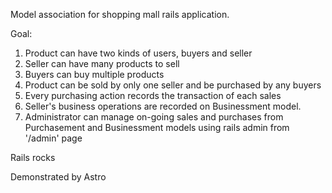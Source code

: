 Model association for shopping mall rails application.

Goal:

1. Product can have two kinds of users, buyers and seller
2. Seller can have many products to sell
3. Buyers can buy multiple products
4. Product can be sold by only one seller and be purchased by any buyers
5. Every purchasing action records the transaction of each sales
6. Seller's business operations are recorded on Businessment model.
5. Administrator can manage on-going sales and purchases from Purchasement and Businessment models using rails admin from '/admin' page

Rails rocks

Demonstrated by Astro